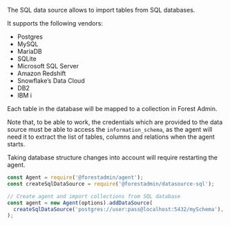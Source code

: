 The SQL data source allows to import tables from SQL databases.

It supports the following vendors:

- Postgres
- MySQL
- MariaDB
- SQLite
- Microsoft SQL Server
- Amazon Redshift
- Snowflake’s Data Cloud
- DB2
- IBM i

Each table in the database will be mapped to a collection in Forest Admin.

Note that, to be able to work, the credentials which are provided to the data source must be able to access the `information_schema`, as the agent will need it to extract the list of tables, columns and relations when the agent starts.

Taking database structure changes into account will require restarting the agent.

```javascript
const Agent = require('@forestadmin/agent');
const createSqlDataSource = require('@forestadmin/datasource-sql');

// Create agent and import collections from SQL database
const agent = new Agent(options).addDataSource(
  createSqlDataSource('postgres://user:pass@localhost:5432/mySchema'),
);
```
